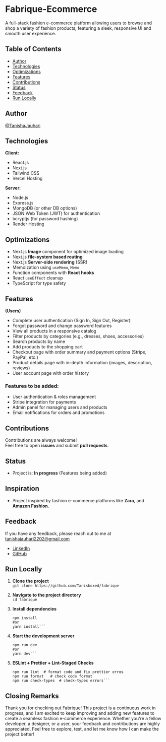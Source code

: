 # Fabrique-Ecommerce
A full-stack fashion e-commerce platform allowing users to browse and shop a variety of fashion products, featuring a sleek, responsive UI and smooth user experience.

## Table of Contents

- [Author](#author)
- [Technologies](#technologies)
- [Optimizations](#Optimizations)
- [Features](#features)
- [Contributions](#contributions)
- [Status](#status)
- [Feedback](#feedback)
- [Run Locally](#run-locally)

## Author
[@TanishaJauhari](https://github.com/Tanisboxed)

## Technologies
**Client:**
- React.js
- Next.js
- Tailwind CSS
- Vercel Hosting

**Server:**
- Node.js
- Express.js
- MongoDB (or other DB options)
- JSON Web Token (JWT) for authentication
- bcryptjs (for password hashing)
- Render Hosting

## Optimizations

- Next.js **Image** component for optimized image loading
- Next.js **file-system based routing**
- Next.js **Server-side rendering** (SSR)
- Memoization using `useMemo`, `Memo`
- Function components with **React hooks**
- React `useEffect` cleanup
- TypeScript for type safety

## Features

**(Users)**  
- Complete user authentication (Sign In, Sign Out, Register)
- Forgot password and change password features
- View all products in a responsive catalog
- Filter products by categories (e.g., dresses, shoes, accessories)
- Search products by name
- Add products to the shopping cart
- Checkout page with order summary and payment options (Stripe, PayPal, etc.)
- Product details page with in-depth information (images, description, reviews)
- User account page with order history

### Features to be added:
- User authentication & roles management
- Stripe integration for payments
- Admin panel for managing users and products
- Email notifications for orders and promotions


## Contributions
Contributions are always welcome!  
Feel free to open **issues** and submit **pull requests**.


## Status
- Project is: **In progress** (Features being added)


## Inspiration
- Project inspired by fashion e-commerce platforms like **Zara**, and **Amazon Fashion**.

## Feedback
If you have any feedback, please reach out to me at tanishajauhari2202@gmail.com

- [LinkedIn](www.linkedin.com/in/tanishaj-in)
- [GitHub](https://github.com/Tanisboxed)

## Run Locally

1. **Clone the project**  
   ```git clone https://github.com/Tanisboxed/fabrique```

2. **Navigate to the project directory**  
   ```cd fabrique```

3. **Install dependencies**  
   ```
   npm install
   #or
   yarn install```

5. **Start the development server**  
   ```
   npm run dev 
   #or  
   yarn dev```

6. **ESLint + Prettier + Lint-Staged Checks**  
   ```
   npm run lint  # format code and fix prettier erros
   npm run format   # check code format
   npm run check-types  # check-types errors```

## Closing Remarks
Thank you for checking out Fabrique! This project is a continuous work in progress, and I am excited to keep improving and adding new features to create a seamless fashion e-commerce experience. Whether you're a fellow developer, a designer, or a user, your feedback and contributions are highly appreciated. Feel free to explore, test, and let me know how I can make the project better!
